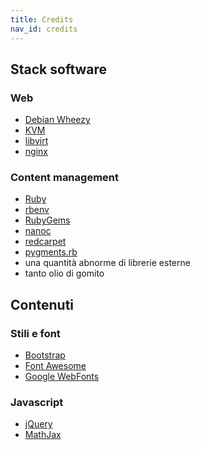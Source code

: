 ```yaml
---
title: Credits
nav_id: credits
---
```


Stack software
--------------

### Web

 * [Debian Wheezy][debian]
 * [KVM][kvm]
 * [libvirt][]
 * [nginx][]

### Content management

  * [Ruby][]
  * [rbenv][]
  * [RubyGems][]
  * [nanoc][]
  * [redcarpet][]
  * [pygments.rb][pygmentsrb]
  * una quantità abnorme di librerie esterne
  * tanto olio di gomito


Contenuti
---------

### Stili e font

  * [Bootstrap][bootstrap]
  * [Font Awesome][FontAwesome]
  * [Google WebFonts][webfonts]

### Javascript

  * [jQuery][]
  * [MathJax][]


[debian]: http://www.debian.org/
[kvm]: http://www.linux-kvm.org/
[libvirt]: http://libvirt.org/
[nginx]: http://nginx.org/
[ruby]: http://www.ruby-lang.org/
[rbenv]: https://github.com/sstephenson/rbenv
[RubyGems]: http://rubygems.org/
[nanoc]: http://nanoc.ws/
[redcarpet]: https://github.com/vmg/redcarpet
[bootstrap]: http://getbootstrap.com/
[FontAwesome]: http://fortawesome.github.io/Font-Awesome/
[webfonts]: http://www.google.com/webfonts
[jQuery]: http://jquery.com/
[MathJax]: http://www.mathjax.org/
[pygmentsrb]: https://github.com/tmm1/pygments.rb
